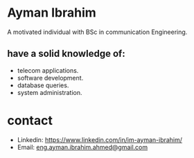 # Ayman Ibrahim 
A motivated individual with BSc in communication Engineering.
## have a solid knowledge of: 
- telecom applications.
- software development. 
- database queries.
- system administration.

# contact
- Linkedin: https://www.linkedin.com/in/im-ayman-ibrahim/
- Email: eng.ayman.ibrahim.ahmed@gmail.com



<!--
**Ayman58/Ayman58** is a ✨ _special_ ✨ repository because its `README.md` (this file) appears on your GitHub profile.

Here are some ideas to get you started:

- 🔭 I’m currently working on ...
- 🌱 I’m currently learning ...
- 👯 I’m looking to collaborate on ...
- 🤔 I’m looking for help with ...
- 💬 Ask me about ...
- 📫 How to reach me: ...
- 😄 Pronouns: ...
- ⚡ Fun fact: ...



-->
